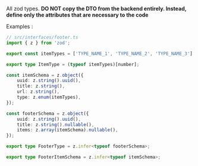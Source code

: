 All zod types. **DO NOT copy the DTO from the backend entirely. Instead, define only the attributes that are necessary to the code**

Examples : 

```ts
// src/interfaces/footer.ts
import { z } from 'zod';

export const itemTypes = ['TYPE_NAME_1', 'TYPE_NAME_2', 'TYPE_NAME_3'] as const;

export type ItemType = (typeof itemTypes)[number];

const itemSchema = z.object({
    uuid: z.string().uuid(),
    title: z.string(),
    url: z.string(),
    type: z.enum(itemTypes),
});

const footerSchema = z.object({
    uuid: z.string().uuid(),
    title: z.string().nullable(),
    items: z.array(itemSchema).nullable(),
});

export type FooterType = z.infer<typeof footerSchema>;

export type FooterItemSchema = z.infer<typeof itemSchema>;

```
